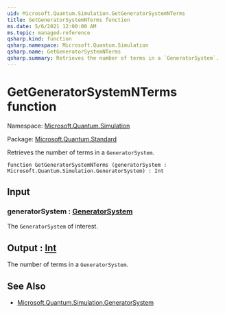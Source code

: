```yaml
---
uid: Microsoft.Quantum.Simulation.GetGeneratorSystemNTerms
title: GetGeneratorSystemNTerms function
ms.date: 5/6/2021 12:00:00 AM
ms.topic: managed-reference
qsharp.kind: function
qsharp.namespace: Microsoft.Quantum.Simulation
qsharp.name: GetGeneratorSystemNTerms
qsharp.summary: Retrieves the number of terms in a `GeneratorSystem`.
---
```


# GetGeneratorSystemNTerms function

Namespace: [Microsoft.Quantum.Simulation](xref:Microsoft.Quantum.Simulation)

Package: [Microsoft.Quantum.Standard](https://nuget.org/packages/Microsoft.Quantum.Standard)


Retrieves the number of terms in a `GeneratorSystem`.

```qsharp
function GetGeneratorSystemNTerms (generatorSystem : Microsoft.Quantum.Simulation.GeneratorSystem) : Int
```


## Input

### generatorSystem : [GeneratorSystem](xref:Microsoft.Quantum.Simulation.GeneratorSystem)

The `GeneratorSystem` of interest.



## Output : [Int](xref:microsoft.quantum.qsharp.valueliterals#int-literals)

The number of terms in a `GeneratorSystem`.

## See Also

- [Microsoft.Quantum.Simulation.GeneratorSystem](xref:Microsoft.Quantum.Simulation.GeneratorSystem)